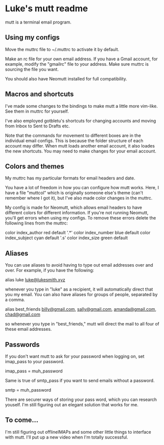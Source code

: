 # Luke's mutt readme

mutt is a terminal email program.

## Using my configs

Move the muttrc file to  ~/.muttrc to activate it by default.

Make an rc file for your own email address. If you have a Gmail account, for example, modify the "gmailrc" file to your address. Make sure muttrc is sourcing the file you want.

You should also have Neomutt installed for full compatibility.

## Macros and shortcuts

I've made some changes to the bindings to make mutt a little more vim-like. See them in muttrc for yourself.

I've also employed gotbletu's shortcuts for changing accounts and moving from Inbox to Sent to Drafts etc.

Note that the commands for movement to different boxes are in the individual email configs. This is because the folder structure of each account may differ. When mutt loads another email account, it also loades the new shortcuts. You may need to make changes for your email account.

## Colors and themes

My muttrc has my particular formats for email headers and date.

You have a lot of freedom in how you can configure how mutt works. Here, I have a file "muttcol" which is originally someone else's theme (can't remember where I got it), but I've also made color changes in the muttrc.

My config is made for Neomutt, which allows email headers to have different colors for different information. If you're not running Neomutt, you'll get errors when using my configs. To remove these errors delete the following lines from the muttrc:

color index_author red default '.*'
color index_number blue default
color index_subject cyan default '.s'
color index_size green default

## Aliases

You can use aliases to avoid having to type out email addresses over and over. For example, if you have the following:

alias luke luke@lukesmith.xyz

whenever you type in "luke" as a recipient, it will automatically direct that you my email. You can also have aliases for groups of people, separated by a comma.

alias best_friends billy@gmail.com, sally@gmail.com, amanda@gmail.com, chad@gmail.com

so whenever you type in "best_friends," mutt will direct the mail to all four of these email addresses.

## Passwords

If you don't want mutt to ask for your password when logging on, set imap_pass to your password.

imap_pass = muh_password


Same is true of smtp_pass if you want to send emails without a password.

smtp = muh_password

There are securer ways of storing your pass word, which you can research youself. I'm still figuring out an elegant solution that works for me.

## To come...

I'm still figuring out offlineIMAPs and some other little things to interface with mutt. I'll put up a new video when I'm totally successful.
